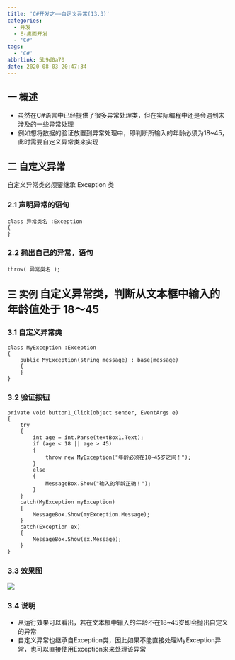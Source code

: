 ```yaml
---
title: 'C#开发之——自定义异常(13.3)'
categories:
  - 开发
  - E-桌面开发
  - 'C#'
tags:
  - 'C#'
abbrlink: 5b9d0a70
date: 2020-08-03 20:47:34
---
```

## 一 概述

* 虽然在C#语言中已经提供了很多异常处理类，但在实际编程中还是会遇到未涉及的一些异常处理
* 例如想将数据的验证放置到异常处理中，即判断所输入的年龄必须为18~45，此时需要自定义异常类来实现

<!--more-->

## 二 自定义异常

 自定义异常类必须要继承 Exception 类 

### 2.1 声明异常的语句

```
class 异常类名 :Exception
{
}
```

### 2.2  抛出自己的异常，语句 

```
throw( 异常类名 );
```

## 三 实例 <font size=5>自定义异常类，判断从文本框中输入的年龄值处于 18〜45 </font>

### 3.1 自定义异常类

```
class MyException :Exception
{
    public MyException(string message) : base(message)
    {
    }
}
```

### 3.2 验证按钮

```
private void button1_Click(object sender, EventArgs e)
{
    try
    {
        int age = int.Parse(textBox1.Text);
        if (age < 18 || age > 45)
        {
            throw new MyException("年龄必须在18~45岁之间！");
        }
        else
        {
            MessageBox.Show("输入的年龄正确！");
        }
    }
    catch(MyException myException)
    {
        MessageBox.Show(myException.Message);
    }
    catch(Exception ex)
    {
        MessageBox.Show(ex.Message);
    }
}
```
### 3.3 效果图

![][1]

### 3.4 说明

* 从运行效果可以看出，若在文本框中输入的年龄不在18~45岁即会抛出自定义的异常
* 自定义异常也继承自Exception类，因此如果不能直接处理MyException异常，也可以直接使用Exception来来处理该异常




[1]:https://fastly.jsdelivr.net/gh/PGzxc/CDN@master/blog-image/csharp-winform-define-exception-view.gif